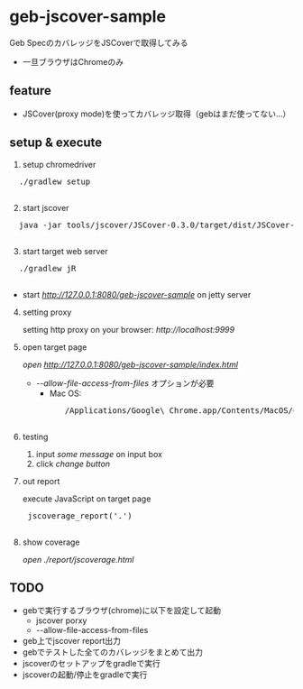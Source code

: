 # geb-jscover-sample

Geb SpecのカバレッジをJSCoverで取得してみる

- 一旦ブラウザはChromeのみ

## feature

- JSCover(proxy mode)を使ってカバレッジ取得（gebはまだ使ってない...）

## setup & execute

1. setup chromedriver
  <pre>
  ./gradlew setup
  </pre>

2. start jscover
  <pre>
  java -jar tools/jscover/JSCover-0.3.0/target/dist/JSCover-all.jar -ws --proxy --port=9999 --report-dir=report --document-root=../src/main/webapp/
  </pre>

3. start target web server
  <pre>
  ./gradlew jR
  </pre>
  - start *http://127.0.0.1:8080/geb-jscover-sample* on jetty server

4. setting proxy

    setting http proxy on your browser: *http://localhost:9999*

5. open target page

    *open http://127.0.0.1:8080/geb-jscover-sample/index.html*

    - *--allow-file-access-from-files* オプションが必要
        - Mac OS:
        <pre>
            /Applications/Google\ Chrome.app/Contents/MacOS/Google\ Chrome --allow-file-access-from-files
        </pre>

6. testing
    1. input *some message* on input box
    2. click *change button*

7. out report

    execute JavaScript on target page
    <pre>
    jscoverage_report('.')
    </pre>

8. show coverage

    *open ./report/jscoverage.html*

## TODO

- gebで実行するブラウザ(chrome)に以下を設定して起動
    - jscover porxy
    - --allow-file-access-from-files
- geb上でjscover report出力
- gebでテストした全てのカバレッジをまとめて出力
- jscoverのセットアップをgradleで実行
- jscoverの起動/停止をgradleで実行